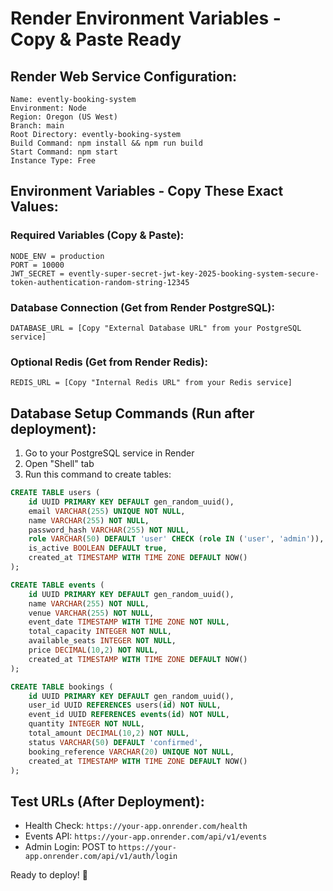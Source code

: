 # Render Environment Variables - Copy & Paste Ready

## Render Web Service Configuration:
```
Name: evently-booking-system
Environment: Node
Region: Oregon (US West) 
Branch: main
Root Directory: evently-booking-system
Build Command: npm install && npm run build
Start Command: npm start
Instance Type: Free
```

## Environment Variables - Copy These Exact Values:

### Required Variables (Copy & Paste):
```
NODE_ENV = production
PORT = 10000
JWT_SECRET = evently-super-secret-jwt-key-2025-booking-system-secure-token-authentication-random-string-12345
```

### Database Connection (Get from Render PostgreSQL):
```
DATABASE_URL = [Copy "External Database URL" from your PostgreSQL service]
```

### Optional Redis (Get from Render Redis):  
```
REDIS_URL = [Copy "Internal Redis URL" from your Redis service]
```

## Database Setup Commands (Run after deployment):
1. Go to your PostgreSQL service in Render
2. Open "Shell" tab
3. Run this command to create tables:
```sql
CREATE TABLE users (
    id UUID PRIMARY KEY DEFAULT gen_random_uuid(),
    email VARCHAR(255) UNIQUE NOT NULL,
    name VARCHAR(255) NOT NULL,
    password_hash VARCHAR(255) NOT NULL,
    role VARCHAR(50) DEFAULT 'user' CHECK (role IN ('user', 'admin')),
    is_active BOOLEAN DEFAULT true,
    created_at TIMESTAMP WITH TIME ZONE DEFAULT NOW()
);

CREATE TABLE events (
    id UUID PRIMARY KEY DEFAULT gen_random_uuid(),
    name VARCHAR(255) NOT NULL,
    venue VARCHAR(255) NOT NULL,
    event_date TIMESTAMP WITH TIME ZONE NOT NULL,
    total_capacity INTEGER NOT NULL,
    available_seats INTEGER NOT NULL,
    price DECIMAL(10,2) NOT NULL,
    created_at TIMESTAMP WITH TIME ZONE DEFAULT NOW()
);

CREATE TABLE bookings (
    id UUID PRIMARY KEY DEFAULT gen_random_uuid(),
    user_id UUID REFERENCES users(id) NOT NULL,
    event_id UUID REFERENCES events(id) NOT NULL,
    quantity INTEGER NOT NULL,
    total_amount DECIMAL(10,2) NOT NULL,
    status VARCHAR(50) DEFAULT 'confirmed',
    booking_reference VARCHAR(20) UNIQUE NOT NULL,
    created_at TIMESTAMP WITH TIME ZONE DEFAULT NOW()
);
```

## Test URLs (After Deployment):
- Health Check: `https://your-app.onrender.com/health`
- Events API: `https://your-app.onrender.com/api/v1/events`
- Admin Login: POST to `https://your-app.onrender.com/api/v1/auth/login`

Ready to deploy! 🚀